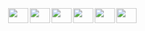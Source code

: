 
<div>
  <img align="right" height="30" width="40" src="https://cdn.jsdelivr.net/gh/devicons/devicon@latest/icons/javascript/javascript-original.svg" />
  <img align="right" height="30" width="40" src="https://cdn.jsdelivr.net/gh/devicons/devicon@latest/icons/java/java-original.svg" />
  <img align="right" height="30" width="40" src="https://cdn.jsdelivr.net/gh/devicons/devicon@latest/icons/html5/html5-original.svg" />
  <img align="right" height="30" width="40" src="https://cdn.jsdelivr.net/gh/devicons/devicon@latest/icons/css3/css3-original.svg" />
  <img align="right" height="30" width="40" src="https://cdn.jsdelivr.net/gh/devicons/devicon@latest/icons/git/git-plain-wordmark.svg" />
  <img align="right" height="30" width="40" src="https://cdn.jsdelivr.net/gh/devicons/devicon@latest/icons/github/github-original-wordmark.svg" />


</div>



